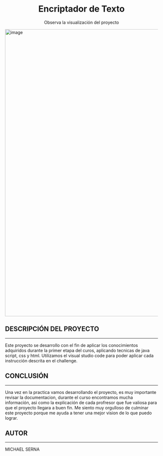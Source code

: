 <h1 align="center">Encriptador de Texto</h1>
<p align="center"> Observa la visualización del proyecto</p>
<img width="947" alt="image" src="https://github.com/user-attachments/assets/ea0f1692-c49c-4e9e-a92e-71a1d9cc82ca">

## DESCRIPCIÓN DEL PROYECTO
---
Este proyecto se desarrollo con el fin de aplicar los conocimientos adquiridos durante la primer etapa del curos, 
aplicando tecnicas de java script, css y html. Utilizamos el visual studio code para poder aplicar cada instrucción
descrita en el challenge.

## CONCLUSIÓN
---
Una vez en la practica vamos desarrollando el proyecto, es muy importante revisar la documentacion, durante el curso
encontramos mucha información, asi como la explicación de cada profresor que fue valiosa para que el proyecto llegara
a buen fin. Me siento muy orgulloso de culminar este proyecto porque me ayuda a tener una mejor vision de lo que puedo 
lograr.

## AUTOR
---
MICHAEL SERNA
